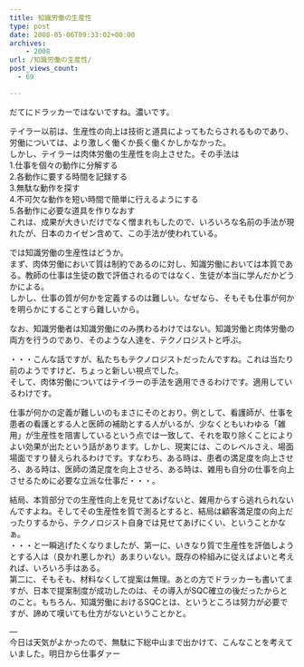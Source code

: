 ```yaml
---
title: 知識労働の生産性
type: post
date: 2008-05-06T09:33:02+00:00
archives:
    - 2008
url: /知識労働の生産性/
post_views_count:
  - 69

---
```

だてにドラッカーではないですね。濃いです。

テイラー以前は、生産性の向上は技術と道具によってもたらされるものであり、労働については、より激しく働くか長く働くかしかなかった。  
しかし、テイラーは肉体労働の生産性を向上させた。その手法は  
1.仕事を個々の動作に分解する  
2.各動作に要する時間を記録する  
3.無駄な動作を探す  
4.不可欠な動作を短い時間で簡単に行えるようにする  
5.各動作に必要な道具を作りなおす  
これは、成果が大きいだけでなく憎まれもしたので、いろいろな名前の手法が現れたが、日本のカイゼン含めて、この手法が使われている。

では知識労働の生産性はどうか。  
まず、肉体労働において質は制約であるのに対し、知識労働においては本質である。教師の仕事は生徒の数で評価されるのではなく、生徒が本当に学んだかどうかによる。  
しかし、仕事の質が何かを定義するのは難しい。なぜなら、そもそも仕事が何かを明らかにすることすら難しいから。

なお、知識労働者は知識労働にのみ携わるわけではない。知識労働と肉体労働の両方を行うのであり、そのような人達を、テクノロジストと呼ぶ。

・・・こんな話ですが、私たちもテクノロジストだったんですね。これは当たり前のようですけど、ちょっと新しい視点でした。  
そして、肉体労働についてはテイラーの手法を適用できるわけです。適用しているわけです。

仕事が何かの定義が難しいのもまさにそのとおり。例として、看護師が、仕事を患者の看護とする人と医師の補助とする人がいるが、少なくともいわゆる「雑用」が生産性を阻害しているという点では一致して、それを取り除くことによりよい効果が出たという話があります。しかし、現実には、このレベルさえ、場面場面ですり替えられるわけです。すなわち、ある時は、患者の満足度を向上させろ、ある時は、医師の満足度を向上させろ、ある時は、雑用も自分の仕事を向上させるために必要な立派な仕事だ・・・。

結局、本質部分での生産性向上を見せてあげないと、雑用からすら逃れられないんですよね。そしてその生産性を質で測るとすると、結局は顧客満足度の向上だったりするから、テクノロジスト自身では見せてあげにくい、ということかなぁ。  
・・・と一瞬逃げたくなりましたが、第一に、いきなり質で生産性を評価しようとする人は（良かれ悪しかれ）あまりいない。既存の枠組みに従えばよいと考えれば、いろいろ手はある。  
第二に、そもそも、材料なくして提案は無理。あとの方でドラッカーも書いてますが、日本で提案制度が成功したのは、その導入がSQC確立の後だったからとのこと。もちろん、知識労働におけるSQCとは、というところは努力が必要ですが、諦めて嘆いても仕方がないということかと。

&#8212;  
今日は天気がよかったので、無駄に下総中山まで出かけて、こんなことを考えていました。明日から仕事ダァー